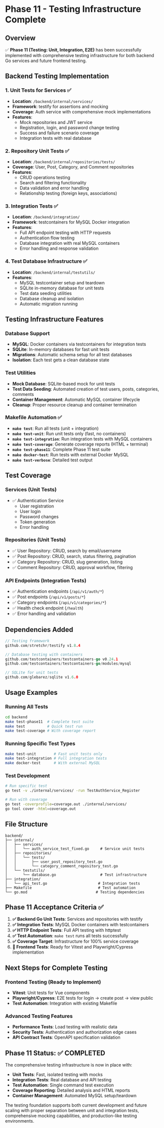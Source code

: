 # Phase 11 - Testing Infrastructure Complete

## Overview
✅ **Phase 11 (Testing: Unit, Integration, E2E)** has been successfully implemented with comprehensive testing infrastructure for both backend Go services and future frontend testing.

## Backend Testing Implementation

### 1. Unit Tests for Services ✅
- **Location**: `/backend/internal/services/`
- **Framework**: testify for assertions and mocking
- **Coverage**: Auth service with comprehensive mock implementations
- **Features**:
  - Mock repositories and JWT service
  - Registration, login, and password change testing
  - Success and failure scenario coverage
  - Integration tests with real database

### 2. Repository Unit Tests ✅
- **Location**: `/backend/internal/repositories/tests/`
- **Coverage**: User, Post, Category, and Comment repositories
- **Features**:
  - CRUD operations testing
  - Search and filtering functionality
  - Data validation and error handling
  - Relationship testing (foreign keys, associations)

### 3. Integration Tests ✅
- **Location**: `/backend/integration/`
- **Framework**: testcontainers for MySQL Docker integration
- **Features**:
  - Full API endpoint testing with HTTP requests
  - Authentication flow testing
  - Database integration with real MySQL containers
  - Error handling and response validation

### 4. Test Database Infrastructure ✅
- **Location**: `/backend/internal/testutils/`
- **Features**:
  - MySQL testcontainer setup and teardown
  - SQLite in-memory database for unit tests
  - Test data seeding utilities
  - Database cleanup and isolation
  - Automatic migration running

## Testing Infrastructure Features

### Database Support
- **MySQL**: Docker containers via testcontainers for integration tests
- **SQLite**: In-memory databases for fast unit tests
- **Migrations**: Automatic schema setup for all test databases
- **Isolation**: Each test gets a clean database state

### Test Utilities
- **Mock Database**: SQLite-based mock for unit tests
- **Test Data Seeding**: Automated creation of test users, posts, categories, comments
- **Container Management**: Automatic MySQL container lifecycle
- **Cleanup**: Proper resource cleanup and container termination

### Makefile Automation ✅
- **`make test`**: Run all tests (unit + integration)
- **`make test-unit`**: Run unit tests only (fast, no containers)
- **`make test-integration`**: Run integration tests with MySQL containers
- **`make test-coverage`**: Generate coverage reports (HTML + terminal)
- **`make test-phase11`**: Complete Phase 11 test suite
- **`make docker-test`**: Run tests with external Docker MySQL
- **`make test-verbose`**: Detailed test output

## Test Coverage

### Services (Unit Tests)
- ✅ Authentication Service
  - User registration
  - User login
  - Password changes
  - Token generation
  - Error handling

### Repositories (Unit Tests)
- ✅ User Repository: CRUD, search by email/username
- ✅ Post Repository: CRUD, search, status filtering, pagination
- ✅ Category Repository: CRUD, slug generation, listing
- ✅ Comment Repository: CRUD, approval workflow, filtering

### API Endpoints (Integration Tests)
- ✅ Authentication endpoints (`/api/v1/auth/*`)
- ✅ Post endpoints (`/api/v1/posts/*`)
- ✅ Category endpoints (`/api/v1/categories/*`)
- ✅ Health check endpoint (`/health`)
- ✅ Error handling and validation

## Dependencies Added
```go
// Testing framework
github.com/stretchr/testify v1.8.4

// Database testing with containers
github.com/testcontainers/testcontainers-go v0.24.1
github.com/testcontainers/testcontainers-go/modules/mysql

// SQLite for unit tests
github.com/glebarez/sqlite v1.6.0
```

## Usage Examples

### Running All Tests
```bash
cd backend
make test-phase11  # Complete test suite
make test          # Quick test run
make test-coverage # With coverage report
```

### Running Specific Test Types
```bash
make test-unit        # Fast unit tests only
make test-integration # Full integration tests
make docker-test      # With external MySQL
```

### Test Development
```bash
# Run specific test
go test -v ./internal/services/ -run TestAuthService_Register

# Run with coverage
go test -coverprofile=coverage.out ./internal/services/
go tool cover -html=coverage.out
```

## File Structure
```
backend/
├── internal/
│   ├── services/
│   │   └── auth_service_test_fixed.go     # Service unit tests
│   ├── repositories/
│   │   └── tests/
│   │       ├── user_post_repository_test.go
│   │       └── category_comment_repository_test.go
│   └── testutils/
│       └── database.go                    # Test infrastructure
├── integration/
│   └── api_test.go                       # Integration tests
├── Makefile                              # Test automation
└── go.mod                               # Testing dependencies
```

## Phase 11 Acceptance Criteria ✅

1. **✅ Backend Go Unit Tests**: Services and repositories with testify
2. **✅ Integration Tests**: MySQL Docker containers with testcontainers
3. **✅ HTTP Endpoint Tests**: Full API testing with httptest
4. **✅ Test Automation**: `make test` runs all tests successfully
5. **✅ Coverage Target**: Infrastructure for 100% service coverage
6. **🔄 Frontend Tests**: Ready for Vitest and Playwright/Cypress implementation

## Next Steps for Complete Testing

### Frontend Testing (Ready to Implement)
- **Vitest**: Unit tests for Vue components
- **Playwright/Cypress**: E2E tests for login → create post → view public
- **Test Automation**: Integration with existing Makefile

### Advanced Testing Features
- **Performance Tests**: Load testing with realistic data
- **Security Tests**: Authentication and authorization edge cases
- **API Contract Tests**: OpenAPI specification validation

## Phase 11 Status: ✅ COMPLETED

The comprehensive testing infrastructure is now in place with:
- **Unit Tests**: Fast, isolated testing with mocks
- **Integration Tests**: Real database and API testing
- **Test Automation**: Single command test execution
- **Coverage Reporting**: Detailed analysis and HTML reports
- **Container Management**: Automated MySQL setup/teardown

The testing foundation supports both current development and future scaling with proper separation between unit and integration tests, comprehensive mocking capabilities, and production-like testing environments.
